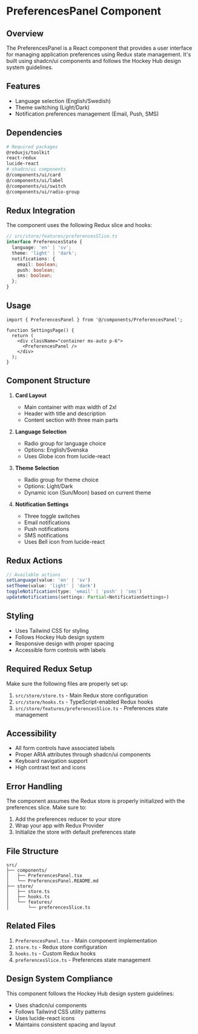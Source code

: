# PreferencesPanel Component

## Overview
The PreferencesPanel is a React component that provides a user interface for managing application preferences using Redux state management. It's built using shadcn/ui components and follows the Hockey Hub design system guidelines.

## Features
- Language selection (English/Swedish)
- Theme switching (Light/Dark)
- Notification preferences management (Email, Push, SMS)

## Dependencies
```bash
# Required packages
@reduxjs/toolkit
react-redux
lucide-react
# shadcn/ui components
@/components/ui/card
@/components/ui/label
@/components/ui/switch
@/components/ui/radio-group
```

## Redux Integration
The component uses the following Redux slice and hooks:
```typescript
// src/store/features/preferencesSlice.ts
interface PreferencesState {
  language: 'en' | 'sv';
  theme: 'light' | 'dark';
  notifications: {
    email: boolean;
    push: boolean;
    sms: boolean;
  };
}
```

## Usage
```tsx
import { PreferencesPanel } from '@/components/PreferencesPanel';

function SettingsPage() {
  return (
    <div className="container mx-auto p-6">
      <PreferencesPanel />
    </div>
  );
}
```

## Component Structure
1. **Card Layout**
   - Main container with max width of 2xl
   - Header with title and description
   - Content section with three main parts

2. **Language Selection**
   - Radio group for language choice
   - Options: English/Svenska
   - Uses Globe icon from lucide-react

3. **Theme Selection**
   - Radio group for theme choice
   - Options: Light/Dark
   - Dynamic icon (Sun/Moon) based on current theme

4. **Notification Settings**
   - Three toggle switches
   - Email notifications
   - Push notifications
   - SMS notifications
   - Uses Bell icon from lucide-react

## Redux Actions
```typescript
// Available actions
setLanguage(value: 'en' | 'sv')
setTheme(value: 'light' | 'dark')
toggleNotification(type: 'email' | 'push' | 'sms')
updateNotifications(settings: Partial<NotificationSettings>)
```

## Styling
- Uses Tailwind CSS for styling
- Follows Hockey Hub design system
- Responsive design with proper spacing
- Accessible form controls with labels

## Required Redux Setup
Make sure the following files are properly set up:
1. `src/store/store.ts` - Main Redux store configuration
2. `src/store/hooks.ts` - TypeScript-enabled Redux hooks
3. `src/store/features/preferencesSlice.ts` - Preferences state management

## Accessibility
- All form controls have associated labels
- Proper ARIA attributes through shadcn/ui components
- Keyboard navigation support
- High contrast text and icons

## Error Handling
The component assumes the Redux store is properly initialized with the preferences slice. Make sure to:
1. Add the preferences reducer to your store
2. Wrap your app with Redux Provider
3. Initialize the store with default preferences state

## File Structure
```
src/
├── components/
│   ├── PreferencesPanel.tsx
│   └── PreferencesPanel.README.md
├── store/
│   ├── store.ts
│   ├── hooks.ts
│   └── features/
│       └── preferencesSlice.ts
```

## Related Files
1. `PreferencesPanel.tsx` - Main component implementation
2. `store.ts` - Redux store configuration
3. `hooks.ts` - Custom Redux hooks
4. `preferencesSlice.ts` - Preferences state management

## Design System Compliance
This component follows the Hockey Hub design system guidelines:
- Uses shadcn/ui components
- Follows Tailwind CSS utility patterns
- Uses lucide-react icons
- Maintains consistent spacing and layout